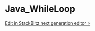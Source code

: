# Java_WhileLoop

[Edit in StackBlitz next generation editor ⚡️](https://stackblitz.com/~/github.com/JMiranda87/Java_WhileLoop)